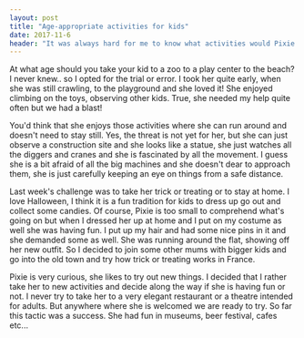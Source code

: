 ```yaml
---
layout: post
title: "Age-appropriate activities for kids"
date: 2017-11-6
header: "It was always hard for me to know what activities would Pixie enjoy at a certain age. She is still very young, but there are things that can entertain her for quite long time and she is not interested at all in others. "
---
```

At what age should you take your kid to a zoo to a play center to the beach? I never knew.. so I opted for the trial or error.
I took her quite early, when she was still crawling, to the playground and she loved it! She enjoyed climbing on the toys, observing other kids. True, she needed my help quite often but we had a blast!

You'd think that she enjoys those activities where she can run around and doesn't need to stay still. Yes, the threat is not yet for her, but she can just observe a construction site and she looks like a statue, she just watches all the diggers and cranes and she is fascinated by all the movement. I guess she is a bit afraid of all the big machines and she doesn't dear to approach them, she is just carefully keeping an eye on things from a safe distance. 

Last week's challenge was to take her trick or treating or to stay at home. I love Halloween, I think it is a fun tradition for kids to dress up go out and collect some candies. Of course, Pixie is too small to comprehend what's going on but when I dressed her up at home and I put on my costume as well she was having fun. I put up my hair and had some nice pins in it and she demanded some as well. She was running around the flat, showing off her new outfit. 
So I decided to join some other mums with bigger kids and go into the old town and try how trick or treating works in France.

Pixie is very curious, she likes to try out new things. I decided that I rather take her to new activities and decide along the way if she is having fun or not. I never try to take her to a very elegant restaurant or a theatre intended for adults. But anywhere where she is welcomed we are ready to try. So far this tactic was a success. She had fun in museums, beer festival, cafes etc...